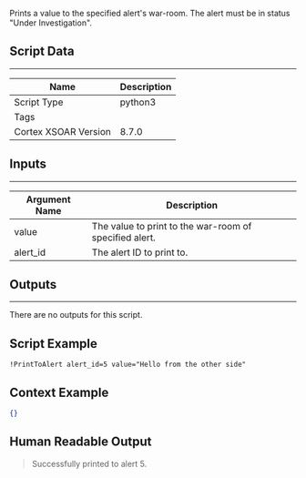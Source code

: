 Prints a value to the specified alert's war-room. The alert must be in status "Under Investigation".

## Script Data

---

| **Name** | **Description** |
| --- | --- |
| Script Type | python3 |
| Tags |  |
| Cortex XSOAR Version | 8.7.0 |

## Inputs

---

| **Argument Name** | **Description** |
| --- | --- |
| value | The value to print to the war-room of specified alert. |
| alert_id | The alert ID to print to. |

## Outputs

---
There are no outputs for this script.


## Script Example

```!PrintToAlert alert_id=5 value="Hello from the other side"```

## Context Example

```json
{}
```

## Human Readable Output

>Successfully printed to alert 5.
